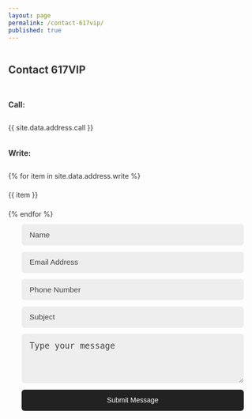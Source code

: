 ```yaml
---
layout: page
permalink: /contact-617vip/
published: true
---
```

<style>
  .form{
    position:relative;
  }
   form{
     width:100%;
     max-width:450px;
     padding:0;
   }
   input,textarea{
    display:block;
    width:100%;
    margin:12.5px auto;
    padding:12.5px 15px;
    font-size:1em !important;
    border-radius:6px;
    border:1px solid transparent;
    outline:none;
    -webkit-appearance:none;
    background-color:#eee;
    transition: all 0.3s ease-in-out; 
   }
   input:hover,
   input:focus,
   textarea:hover,
   textarea:focus{
     background-color:#fefefe;
     border:1px solid #dedede;
   }
  ::-webkit-input-placeholder{
      color:#444;
      font-size:1.1em !important;
    }
   .form textarea{
     min-height:100px;
     font-size:1.1em !important
   }
   input[type='submit']{
     background-color:#222;
     color:#fff;
     cursor:pointer;
   }
   input[type='submit']:hover{
     opacity:0.8;
     color:#eee;
   }
   .form h2{
     text-align:center;
   }
  .form-widget{
    width:100%;
    min-height:400px;
    max-width: 450px;
    margin:5px auto;
    padding:0;
    position: relative;
  }
  #notification{
    position:absolute;
    width:100%;
    text-align:center;
    top:0;
    left:0;
    padding:7.5px 12.5px;
    font-size:1.1em;
    opacity:0;
    transition: opacity 1s ease-in;
    color:#343434;
    z-index:9999;
  }
  #notification.showing{
    opacity:1;
    background-color:#fafafa;
  }
  .alert {
    margin-bottom: 0;
    font-size:1.1em;
  }
  .alert span{
    color: #111;
  }
  .alert-success .fa{
    color: #DFF2BF;
    margin-right:25px;
  }
  .alert-error .fa{
    margin-right:25px;
    color: #FFBABA;
  }
  .contact-us{
    align-items: stretch;
    color:#333;
  }
  .contact-us h2{
    padding: 15px 0;
    color:#343434;
  }
  .contact-us h3{
    color:#343434;
    font-size: 1.1em;
    font-weight:bold;
    padding: 12.5px 0;
  }
  .contact-us p{
    padding: 7.5px 0;
    color: inherit;
  }
  .alert-loading{
    width:100%;
    text-align:center;
  }
</style>
<section class = 'flex contact-us'>
  <div class="address child third">
    <h2>Contact 617VIP</h2>
    <h3>Call:</h3>
    {{ site.data.address.call }}
    <h3>Write:</h3>
    {% for item in site.data.address.write %}
    <p>{{ item }}</p>
    {% endfor %}
  </div>
  <div class = 'form flex child main'>
    <div class = 'form-widget'>
      <div id = 'notification'></div>
      <form  id = 'contact-form' method = 'POST' action = 'https://formspree.io/{{site.email}}'>
        <input type = 'text' placeholder = 'Name' name = 'Name' class = 'input-field' required>
        <input type = 'email' placeholder = 'Email Address' name = 'Email' class = 'input-field' required>
        <input type = 'text' pattern="[789][0-9]{9}" placeholder = 'Phone Number' name = 'Phone' class = 'input-field'>
        <input type = 'textl' placeholder = 'Subject' name = 'Subject' class = 'input-field'>
        <textarea placeholder = 'Type your message' name = 'Message' class = 'input-field'></textarea>
        <input type = 'submit' value = 'Submit Message'>
      </form>
     </div>
  </div>
</section>
